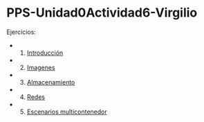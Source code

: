 # PPS-Unidad0Actividad6-Virgilio

Ejercicios:

- 1. [Introducción](Introducción.md)
- 2. [Imagenes](Imagenes.md)
- 3. [Almacenamiento](Almacenamiento.md)
- 4. [Redes](Redes.md)
- 5. [Escenarios multicontenedor](Escenarios.md)
